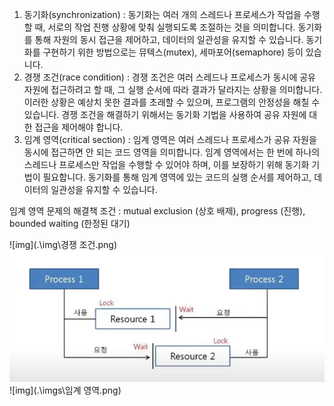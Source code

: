 1. 동기화(synchronization) :
동기화는 여러 개의 스레드나 프로세스가 작업을 수행할 때, 서로의 작업 진행 상황에 맞춰 실행되도록 조절하는 것을 의미합니다. 동기화를 통해 자원의 동시 접근을 제어하고, 데이터의 일관성을 유지할 수 있습니다. 동기화를 구현하기 위한 방법으로는 뮤텍스(mutex), 세마포어(semaphore) 등이 있습니다.
2. 경쟁 조건(race condition) :
경쟁 조건은 여러 스레드나 프로세스가 동시에 공유 자원에 접근하려고 할 때, 그 실행 순서에 따라 결과가 달라지는 상황을 의미합니다. 이러한 상황은 예상치 못한 결과를 초래할 수 있으며, 프로그램의 안정성을 해칠 수 있습니다. 경쟁 조건을 해결하기 위해서는 동기화 기법을 사용하여 공유 자원에 대한 접근을 제어해야 합니다.
3. 임계 영역(critical section) :
임계 영역은 여러 스레드나 프로세스가 공유 자원을 동시에 접근하면 안 되는 코드 영역을 의미합니다. 임계 영역에서는 한 번에 하나의 스레드나 프로세스만 작업을 수행할 수 있어야 하며, 이를 보장하기 위해 동기화 기법이 필요합니다. 동기화를 통해 임계 영역에 있는 코드의 실행 순서를 제어하고, 데이터의 일관성을 유지할 수 있습니다.

임계 영역 문제의 해결책 조건 : mutual exclusion (상호 배제), progress (진행), bounded waiting (한정된 대기)

![img](.\img\경쟁 조건.png)
![img](.\img\데드락.png)
![img](.\imgs\임계 영역.png)

